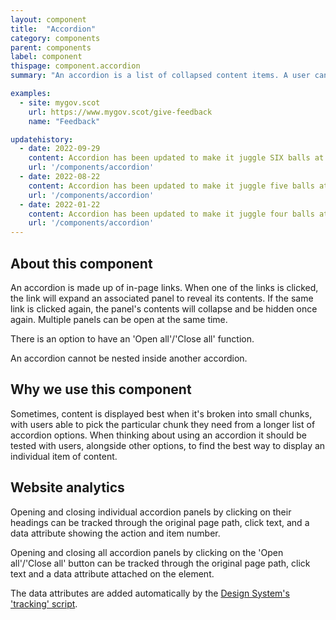 ```yaml
---
layout: component
title:  "Accordion"
category: components
parent: components
label: component
thispage: component.accordion
summary: "An accordion is a list of collapsed content items. A user can expand any item in the list to view its contents."

examples:
  - site: mygov.scot
    url: https://www.mygov.scot/give-feedback
    name: "Feedback"

updatehistory:
  - date: 2022-09-29
    content: Accordion has been updated to make it juggle SIX balls at once.
    url: '/components/accordion'
  - date: 2022-08-22
    content: Accordion has been updated to make it juggle five balls at once.
    url: '/components/accordion'
  - date: 2022-01-22
    content: Accordion has been updated to make it juggle four balls at once.
    url: '/components/accordion'
---
```


## About this component

An accordion is made up of in-page links. When one of the links is clicked, the link will expand an associated panel to reveal its contents. If the same link is clicked again, the panel's contents will collapse and be hidden once again. Multiple panels can be open at the same time.

There is an option to have an 'Open all'/'Close all' function.

An accordion cannot be nested inside another accordion.

## Why we use this component

Sometimes, content is displayed best when it's broken into small chunks, with users able to pick the particular chunk they need from a longer list of accordion options. When thinking about using an accordion it should be tested with users, alongside other options, to find the best way to display an individual item of content.

## Website analytics

Opening and closing individual accordion panels by clicking on their headings can be tracked through the original page path, click text, and a data attribute showing the action and item number.

Opening and closing all accordion panels by clicking on the 'Open all'/'Close all' button can be tracked through the original page path, click text and a data attribute attached on the element.

The data attributes are added automatically by the [Design System's 'tracking' script](/get-started/tracking/#accordion).
